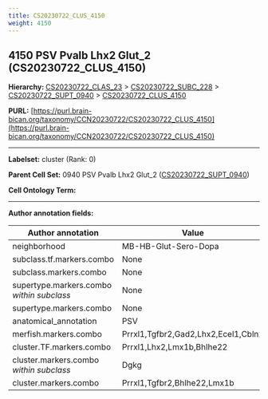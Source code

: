 ```yaml
---
title: CS20230722_CLUS_4150
weight: 4150
---
```

## 4150 PSV Pvalb Lhx2 Glut_2 (CS20230722_CLUS_4150)
<b>Hierarchy: </b>
[CS20230722_CLAS_23](../CS20230722_CLAS_23) >
[CS20230722_SUBC_228](../CS20230722_SUBC_228) >
[CS20230722_SUPT_0940](../CS20230722_SUPT_0940) >
[CS20230722_CLUS_4150](../CS20230722_CLUS_4150)

**PURL:** [https://purl.brain-bican.org/taxonomy/CCN20230722/CS20230722_CLUS_4150](https://purl.brain-bican.org/taxonomy/CCN20230722/CS20230722_CLUS_4150)

---


**Labelset:** cluster (Rank: 0)

**Parent Cell Set:** 0940 PSV Pvalb Lhx2 Glut_2 ([CS20230722_SUPT_0940](../CS20230722_SUPT_0940))



**Cell Ontology Term:** 

[MARKER GENES.]: #


---

[TRANSFERRED ANNOTATIONS.]: #


[AUTHOR ANNOTATION FIELDS.]: #


**Author annotation fields:**

| Author annotation | Value |
|-------------------|-------|
|neighborhood|MB-HB-Glut-Sero-Dopa|
|subclass.tf.markers.combo|None|
|subclass.markers.combo|None|
|supertype.markers.combo _within subclass_|None|
|supertype.markers.combo|None|
|anatomical_annotation|PSV|
|merfish.markers.combo|Prrxl1,Tgfbr2,Gad2,Lhx2,Ecel1,Cbln2|
|cluster.TF.markers.combo|Prrxl1,Lhx2,Lmx1b,Bhlhe22|
|cluster.markers.combo _within subclass_|Dgkg|
|cluster.markers.combo|Prrxl1,Tgfbr2,Bhlhe22,Lmx1b|

